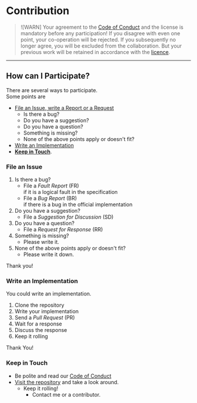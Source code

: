 # Contribution

> ![WARN]
> Your agreement to the [Code of Conduct](CODE_OF_CONDUCT.md)
> and the license is mandatory before any participation!
> If you disagree with even one point,
> your co-operation will be rejected.
> If you subsequently no longer agree,
> you will be excluded from the collaboration.
> But your previous work will be retained in
> accordance with the [licence](LICENSE.md).

---

## How can I Participate?

There are several ways to participate. \
Some points are

- [File an Issue, write a Report or a Request](#file-an-issue)
  - Is there a bug?
  - Do you have a suggestion?
  - Do you have a question?
  - Something is missing?
  - None of the above points apply or doesn't fit?
- [Write an Implementation](#write-an-implementation)
- **[Keep in Touch](#keep-in-touch)**.

### File an Issue

1. Is there a bug?
   - File a _Fault Report_ (FR) \
     if it is a logical fault in the specification
   - File a _Bug Report_ (BR) \
     if there is a bug in the official implementation
2. Do you have a suggestion?
   - File a _Suggestion for Discussion_ (SD)
3. Do you have a question?
   - File a _Request for Response_ (RR)
4. Something is missing?
   - Please write it.
5. None of the above points apply or doesn't fit?
   - Please write it down.

Thank you!

### Write an Implementation

You could write an implementation.

1. Clone the repository
2. Write your implementation
3. Send a _Pull Request_ (PR)
4. Wait for a response
5. Discuss the response
6. Keep it rolling

Thank You!

### Keep in Touch

- Be polite and read our [Code of Conduct](CODE_OF_CONDUCT.md)
- [Visit the repository](https://github.com/minimaLang/) and take a look around.
  - Keep it rolling!
    - Contact me or a contributor.
